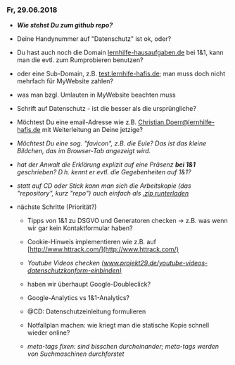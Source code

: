 ### Fr, 29.06.2018 ###
- ***Wie stehst Du zum github repo?***

- Deine Handynummer auf "Datenschutz" ist ok, oder?

- Du hast auch noch die Domain [lernhilfe-hausaufgaben.de](http://www.lernhilfe-hausaufgaben.de) bei 1&1,
  kann man die evtl. zum Rumprobieren benutzen?

- oder eine Sub-Domain, z.B. [test.lernhife-hafis.de](http://test.lernhilfe-hafis.de);
  man muss doch nicht mehrfach für MyWebsite zahlen?

- was man bzgl. Umlauten in MyWebsite beachten muss

- Schrift auf Datenschutz - ist die besser als die ursprüngliche?

- Möchtest Du eine email-Adresse
  wie z.B. Christian.Doerr@lernhilfe-hafis.de
  mit Weiterleitung an Deine jetzige?

- *Möchtest Du eine sog. "favicon", z.B. die Eule? Das ist das kleine Bildchen, das im Browser-Tab angezeigt wird.*

- *hat der Anwalt die Erklärung explizit auf eine Präsenz **bei 1&1** geschrieben?
  D.h. kennt er evtl. die Gegebenheiten auf 1&1?*

- *statt auf CD oder Stick kann man sich die Arbeitskopie (das "repository", kurz "repo")
  auch einfach als [.zip runterladen](https://github.com/meisl/hafis/archive/master.zip)*

- nächste Schritte (Priorität?)
  * Tipps von 1&1 zu DSGVO und Generatoren checken
    -> z.B. was wenn wir gar kein Kontaktformular haben?

  * Cookie-Hinweis implementieren wie z.B. auf [http://www.httrack.com/](http://www.httrack.com/)

  * *Youtube Videos checken [(www.projekt29.de/youtube-videos-datenschutzkonform-einbinden)](https://www.projekt29.de/youtube-videos-datenschutzkonform-einbinden)*

  * haben wir überhaupt Google-Doubleclick?

  * Google-Analytics vs 1&1-Analytics?

  * @CD: Datenschutzeinleitung formulieren
  
  * Notfallplan machen: wie kriegt man die 
    statische Kopie schnell wieder online?

  * *meta-tags fixen: sind bisschen durcheinander; meta-tags werden von Suchmaschinen durchforstet*
